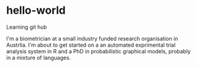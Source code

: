 # hello-world
Learning git hub

I'm a biometrician at a small industry funded research organisation in Austrlia. I'm about to get started on a an automated exprimental trial analysis system in R and a PhD in probabilistic graphical models, probably in  a mixture of languages.
